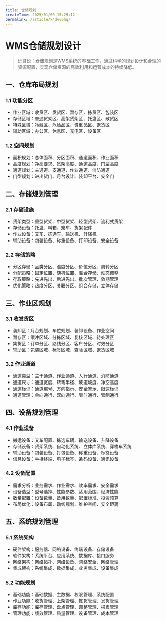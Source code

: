 ```yaml
---
title: 仓储规划
createTime: 2025/01/09 15:29:12
permalink: /article/k4dvv6hq/
---
```

# WMS仓储规划设计

> 远哥说：仓储规划是WMS系统的基础工作，通过科学的规划设计和合理的资源配置，实现仓储资源的高效利用和运营成本的持续降低。

## 一、仓库布局规划

### 1.1 功能分区
- 作业区域：收货区、发货区、暂存区、拣货区、包装区
- 存储区域：普通货架区、高架货架区、托盘区、散货区
- 特殊区域：冷藏区、危险品区、贵重品区、退货区
- 辅助区域：办公区、休息区、充电区、设备区

### 1.2 空间规划
- 面积规划：总体面积、分区面积、通道面积、作业面积
- 高度规划：净高要求、货架高度、通道高度、门型高度
- 通道规划：主通道、支通道、作业通道、消防通道
- 门型规划：进出货门、月台设计、装卸平台、安全门

## 二、存储规划管理

### 2.1 存储设施
- 货架类型：重型货架、中型货架、轻型货架、流利式货架
- 存储设备：托盘、料箱、笼车、货架配件
- 作业设备：叉车、拣选车、输送机、升降机
- 辅助设备：包装设备、称重设备、打印设备、安全设备

### 2.2 存储策略
- 分区存储：品类分区、温度分区、价值分区、周转分区
- 分配策略：固定位置、随机位置、混合存储、动态调整
- 存取策略：先进先出、后进先出、批次管理、效期管理
- 优化策略：热度分区、关联分区、组合存储、立体存储

## 三、作业区规划

### 3.1 收发货区
- 装卸区：月台规划、车位规划、装卸设备、作业空间
- 暂存区：缓冲区域、分拣区域、复核区域、待处理区
- 集货区：订单分区、路线分区、客户分区、时效分区
- 辅助区：包装区域、标签区域、查验区域、退货区域

### 3.2 作业通道
- 通道类型：主干通道、作业通道、人行通道、消防通道
- 通道尺寸：通道宽度、转弯半径、坡道坡度、净空高度
- 通道标识：通道编号、方向指示、安全警示、限速标识
- 通道管理：单向通行、双向通行、限时通行、管制通行

## 四、设备规划管理

### 4.1 作业设备
- 搬运设备：叉车配置、拣选车辆、输送设备、升降设备
- 存储设备：货架系统、自动化系统、立体库系统、穿梭车系统
- 辅助设备：包装设备、打包设备、称重设备、标签设备
- 信息设备：手持终端、电子标签、条码设备、通讯设备

### 4.2 设备配置
- 需求分析：业务需求、作业需求、效率需求、安全需求
- 设备选型：型号选择、性能参数、适用范围、经济性能
- 数量配置：设备数量、备用数量、配置标准、投资预算
- 布局优化：设备布局、动线规划、维护空间、安全距离

## 五、系统规划管理

### 5.1 系统架构
- 硬件架构：服务器、网络设备、终端设备、存储设备
- 软件架构：系统平台、应用系统、数据库、接口服务
- 网络架构：网络拓扑、网络设备、网络安全、网络管理
- 集成架构：系统集成、数据集成、业务集成、设备集成

### 5.2 功能规划
- 基础功能：基础数据、主数据、权限管理、系统配置
- 作业功能：收货管理、上架管理、拣货管理、发货管理
- 库存功能：库存管理、盘点管理、调整管理、报表管理
- 管理功能：绩效管理、质量管理、设备管理、成本管理